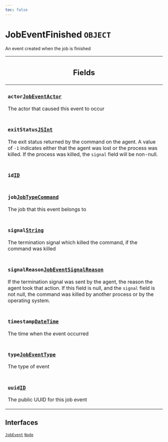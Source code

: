 ```yaml
---
toc: false
---
```

<!--
  _____   ____    _   _  ____ _______   ______ _____ _____ _______
  |  __  / __   |  | |/ __ __   __| |  ____|  __ _   _|__   __|
  | |  | | |  | | |  | | |  | | | |    | |__  | |  | || |    | |
  | |  | | |  | | | . ` | |  | | | |    |  __| | |  | || |    | |
  | |__| | |__| | | |  | |__| | | |    | |____| |__| || |_   | |
  |_____/ ____/  |_| _|____/  |_|    |______|_____/_____|  |_|
  This file is auto-generated by script/generate_graphql_api_content.sh,
  please build the schema.json by running `rails api:graph:export`
  with https://github.com/buildkite/buildkite/,
  replace the content in data/graphql_data_schema.json
  and run the generation script `./scripts/generate-graphql-api-content.sh`.
-->
<!-- vale off -->
<h1 class="has-pills" data-algolia-exclude>
  JobEventFinished
  <span class="pill pill--object pill--normal-case pill--large"><code>OBJECT</code></span>
</h1>
<!-- vale on -->


<p>An event created when the job is finished</p>


<table class="responsive-table responsive-table--single-column-rows">
  <thead>
    <th>
      <h2 data-algolia-exclude>Fields</h2>
    </th>
  </thead>
  <tbody>
    <tr><td><h3 class="is-small has-pills"><code>actor</code><a href="/docs/apis/graphql/schemas/object/jobeventactor" class="pill pill--object pill--normal-case pill--medium" title="Go to OBJECT JobEventActor"><code>JobEventActor</code></a></h3><p>The actor that caused this event to occur</p></td></tr><tr><td><h3 class="is-small has-pills"><code>exitStatus</code><a href="/docs/apis/graphql/schemas/scalar/jsint" class="pill pill--scalar pill--normal-case pill--medium" title="Go to SCALAR JSInt"><code>JSInt</code></a></h3><p>The exit status returned by the command on the agent. A value of <code>-1</code> indicates either that the agent was lost or the process was killed. If the process was killed, the <code>signal</code> field will be non-null.</p></td></tr><tr><td><h3 class="is-small has-pills"><code>id</code><a href="/docs/apis/graphql/schemas/scalar/id" class="pill pill--scalar pill--normal-case pill--medium" title="Go to SCALAR ID"><code>ID</code></a></h3></td></tr><tr><td><h3 class="is-small has-pills"><code>job</code><a href="/docs/apis/graphql/schemas/object/jobtypecommand" class="pill pill--object pill--normal-case pill--medium" title="Go to OBJECT JobTypeCommand"><code>JobTypeCommand</code></a></h3><p>The job that this event belongs to</p></td></tr><tr><td><h3 class="is-small has-pills"><code>signal</code><a href="/docs/apis/graphql/schemas/scalar/string" class="pill pill--scalar pill--normal-case pill--medium" title="Go to SCALAR String"><code>String</code></a></h3><p>The termination signal which killed the command, if the command was killed</p></td></tr><tr><td><h3 class="is-small has-pills"><code>signalReason</code><a href="/docs/apis/graphql/schemas/enum/jobeventsignalreason" class="pill pill--enum pill--normal-case pill--medium" title="Go to ENUM JobEventSignalReason"><code>JobEventSignalReason</code></a></h3><p>If the termination signal was sent by the agent, the reason the agent took that action. If this field is null, and the <code>signal</code> field is not null, the command was killed by another process or by the operating system.</p></td></tr><tr><td><h3 class="is-small has-pills"><code>timestamp</code><a href="/docs/apis/graphql/schemas/scalar/datetime" class="pill pill--scalar pill--normal-case pill--medium" title="Go to SCALAR DateTime"><code>DateTime</code></a></h3><p>The time when the event occurred</p></td></tr><tr><td><h3 class="is-small has-pills"><code>type</code><a href="/docs/apis/graphql/schemas/enum/jobeventtype" class="pill pill--enum pill--normal-case pill--medium" title="Go to ENUM JobEventType"><code>JobEventType</code></a></h3><p>The type of event</p></td></tr><tr><td><h3 class="is-small has-pills"><code>uuid</code><a href="/docs/apis/graphql/schemas/scalar/id" class="pill pill--scalar pill--normal-case pill--medium" title="Go to SCALAR ID"><code>ID</code></a></h3><p>The public UUID for this job event</p></td></tr>
  </tbody>
</table>




<h2 data-algolia-exclude>Interfaces</h2>
<a href="/docs/apis/graphql/schemas/interface/jobevent" class="pill pill--interface pill--normal-case pill--large" title="Go to INTERFACE JobEvent"><code>JobEvent</code></a>
<a href="/docs/apis/graphql/schemas/interface/node" class="pill pill--interface pill--normal-case pill--large" title="Go to INTERFACE Node"><code>Node</code></a>
